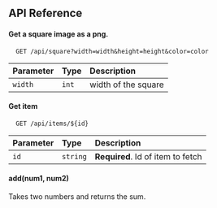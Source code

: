 ## API Reference

#### Get a square image as a png.

```http
  GET /api/square?width=width&height=height&color=color
```

| Parameter | Type     | Description                |
| :-------- | :------- | :------------------------- |
| `width`   | `int`    | width of the square        |

#### Get item

```http
  GET /api/items/${id}
```

| Parameter | Type     | Description                       |
| :-------- | :------- | :-------------------------------- |
| `id`      | `string` | **Required**. Id of item to fetch |

#### add(num1, num2)

Takes two numbers and returns the sum.

